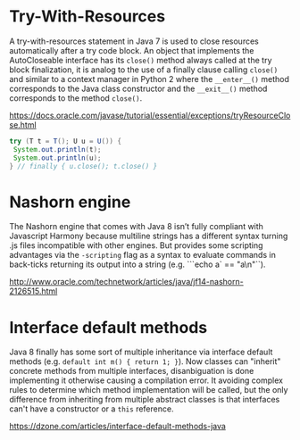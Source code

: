 Try-With-Resources
==================

A try-with-resources statement in Java 7 is used to close resources automatically after a try code block. An object that implements the AutoCloseable interface has its `close()` method always called at the try block finalization, it is analog to the use of a finally clause calling `close()` and similar to a context manager in Python 2 where the `__enter__()` method corresponds to the Java class constructor and the `__exit__()` method corresponds to the method `close()`.

https://docs.oracle.com/javase/tutorial/essential/exceptions/tryResourceClose.html

```java
try (T t = T(); U u = U()) {
 System.out.println(t);
 System.out.println(u);
} // finally { u.close(); t.close() }
```

Nashorn engine
==============

The Nashorn engine that comes with Java 8 isn’t fully compliant with Javascript Harmony because multiline strings has a different syntax turning .js files incompatible with other engines. But provides some scripting advantages via the `-scripting` flag as a syntax to evaluate commands in back-ticks returning its output into a string (e.g. ```echo a` == "a\n"``).

http://www.oracle.com/technetwork/articles/java/jf14-nashorn-2126515.html


Interface default methods
=========================

Java 8 finally has some sort of multiple inheritance via interface default methods (e.g. `default int m() { return 1; }`). Now classes can "inherit" concrete methods from multiple interfaces, disanbiguation is done implementing it otherwise causing a compilation error. It avoiding complex rules to determine which method implementation will be called, but the only difference from inheriting from multiple abstract classes is that interfaces can't have a constructor or a `this` reference.

https://dzone.com/articles/interface-default-methods-java

